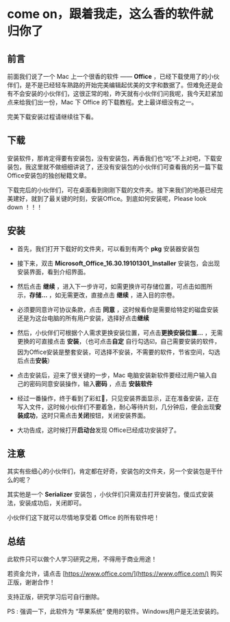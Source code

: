 # come on，跟着我走，这么香的软件就归你了


## 前言

前面我们说了一个 Mac 上一个很香的软件 —— **Office** ，已经下载使用了的小伙伴们，是不是已经轻车熟路的开始完美编辑起优美的文字和数据了。但难免还是会有不会安装的小伙伴们，这很正常的啦，昨天就有小伙伴们问我呢，我今天赶紧加点来给我们出一份，Mac 下 Office 的下载教程。史上最详细没有之一。

完美下载安装过程请继续往下看。

## 下载

安装软件，那肯定得要有安装包，没有安装包，再香我们也“吃”不上对吧，下载安装包，我这里就不做细细讲说了，还没有安装包的小伙伴们可查看我的另一篇下载Office安装包的独创秘籍文章。

下载完后的小伙伴们，可在桌面看到刚刚下载的文件夹。接下来我们的地基已经完美建好，就到了最关键的时刻，安装Office。到底如何安装呢，Please look down ！！！

## 安装

- 首先，我们打开下载好的文件夹，可以看到有两个 **pkg** 安装器安装包


- 接下来，双击 **Microsoft_Office_16.30.19101301_Installer** 安装包，会出现安装界面，看到介绍界面。

- 然后点击 **继续** ，进入下一步许可，如需更换许可存储位置，可点击如图所示，**存储...** ，如无需更改，直接点击 **继续** ，进入目的宗卷。

- 必须要同意许可协议条款，点击 **同意** ，这时候看你是需要给特定的磁盘安装还是为这台电脑的所有用户安装，选择好点击**继续**

- 然后，小伙伴们可根据个人需求更换安装位置，可点击**更换安装位置...** ，无需更换的可直接点击 **安装**，（也可点击**自定** 自行勾选☑️，自己需要安装的软件，因为Office安装是整套安装，可选择不安装，不需要的软件，节省空间，勾选后点击**安装**）

- 点击安装后，迎来了很关键的一步，Mac 电脑安装新软件要经过用户输入自己的密码同意安装操作，输入**密码** ，点击 **安装软件** 

- 经过一番操作，终于看到了彩虹🌈，只见安装界面显示，正在准备安装，正在写入文件，这时候小伙伴们不要着急，耐心等待片刻，几分钟后，便会出现**安装成功**，这时只需点击**关闭**按钮，关闭安装界面。

- 大功告成，这时候打开**启动台**发现 Office已经成功安装好了。

## 注意

其实有些细心的小伙伴们，肯定都在好奇，安装包的文件夹，另一个安装包是干什么的呢？

其实他是一个 **Serializer** 安装包 ，小伙伴们只需双击打开安装包，傻瓜式安装法，安装成功后，关闭即可。


小伙伴们这下就可以尽情地享受着 Office 的所有软件吧！

## 总结

此软件只可以做个人学习研究之用，不得用于商业用途！

若资金允许，请点击 [https://www.office.com/](https://www.office.com/) 
购买正版，谢谢合作！

支持正版，研究学习后可自行删除。


PS : 强调一下，此软件为 “苹果系统” 使用的软件。Windows用户是无法安装的。



